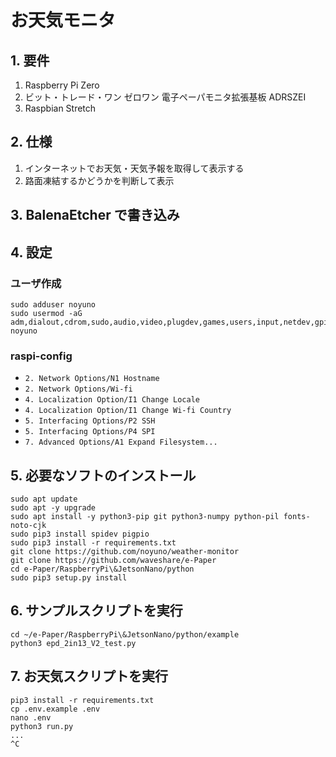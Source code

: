 # お天気モニタ

## 1. 要件

1. Raspberry Pi Zero
2. ビット・トレード・ワン ゼロワン 電子ペーパモニタ拡張基板 ADRSZEI
3. Raspbian Stretch

## 2. 仕様

1. インターネットでお天気・天気予報を取得して表示する
2. 路面凍結するかどうかを判断して表示

## 3. BalenaEtcher で書き込み

## 4. 設定

### ユーザ作成

~~~
sudo adduser noyuno
sudo usermod -aG adm,dialout,cdrom,sudo,audio,video,plugdev,games,users,input,netdev,gpio,i2c,spi noyuno
~~~
### raspi-config

- `2. Network Options/N1 Hostname`
- `2. Network Options/Wi-fi`
- `4. Localization Option/I1 Change Locale`
- `4. Localization Option/I1 Change Wi-fi Country`
- `5. Interfacing Options/P2 SSH`
- `5. Interfacing Options/P4 SPI`
- `7. Advanced Options/A1 Expand Filesystem...`

## 5. 必要なソフトのインストール

~~~
sudo apt update
sudo apt -y upgrade
sudo apt install -y python3-pip git python3-numpy python-pil fonts-noto-cjk
sudo pip3 install spidev pigpio
sudo pip3 install -r requirements.txt
git clone https://github.com/noyuno/weather-monitor
git clone https://github.com/waveshare/e-Paper
cd e-Paper/RaspberryPi\&JetsonNano/python
sudo pip3 setup.py install
~~~

## 6. サンプルスクリプトを実行

~~~
cd ~/e-Paper/RaspberryPi\&JetsonNano/python/example
python3 epd_2in13_V2_test.py
~~~

## 7. お天気スクリプトを実行

~~~
pip3 install -r requirements.txt
cp .env.example .env
nano .env
python3 run.py
...
^C
~~~

